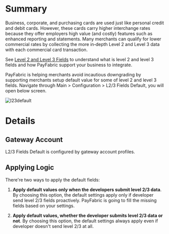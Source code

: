 # Summary

Business, corporate, and purchasing cards are used just like personal credit and debit cards. However, these cards carry higher interchange rates because they offer employers high value (and costly) features such as enhanced reporting and statements. Many merchants can qualify for lower commercial rates by collecting the more in‑depth Level 2 and Level 3 data with each commercial card transaction.

See [Level 2 and Level 3 Fields](https://github.com/PayFabric/APIs/wiki/Level-2-and-Level-3-Fields) to understand what is level 2 and level 3 fields and how PayFabric support your business to integrate.

PayFabric is helping merchants avoid incautious downgrading by supporting merchants setup default value for some of level 2 and level 3 fields. Navigate through Main > Configuration > L2/3 Fields Default, you will open below screen.

![l23default](https://s3-us-west-1.amazonaws.com/github-screenshot-repository/v2/L23default.png)

# Details

## Gateway Account

L2/3 Fields Default is configured by gateway account profiles. 

## Applying Logic

There're two ways to apply the default fields:

1. **Apply default values only when the developers submit level 2/3 data**. By choosing this option, the default settings apply only if developer send level 2/3 fields proactively. PayFabric is going to fill the missing fields based on your settings.

1. **Apply default values, whether the developer submits level 2/3 data or not**. By choosing this option, the default settings always apply even if developer doesn't send level 2/3 at all.  
